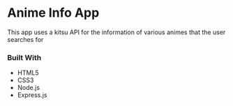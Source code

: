 <h1>Anime Info App</h1>
<p>This app uses a kitsu API for the information of various animes that the user searches for</p>

<h3>Built With</h3>
<ul>
  <li>HTML5</li>
  <li>CSS3</li>
  <li>Node.js</li>
  <li>Express.js</li>
</ul>
